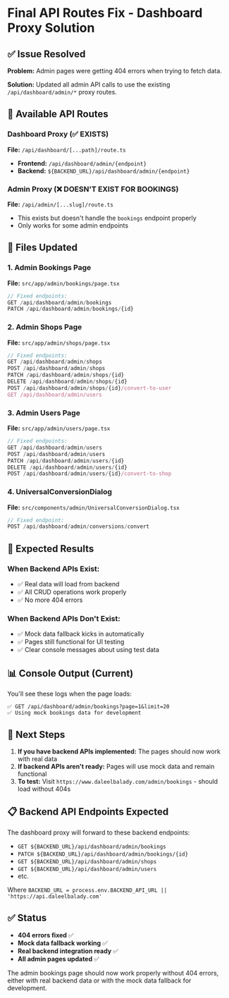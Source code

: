 # Final API Routes Fix - Dashboard Proxy Solution

## ✅ Issue Resolved
**Problem:** Admin pages were getting 404 errors when trying to fetch data.

**Solution:** Updated all admin API calls to use the existing `/api/dashboard/admin/*` proxy routes.

## 📁 Available API Routes

### Dashboard Proxy (✅ EXISTS)
**File:** `/api/dashboard/[...path]/route.ts`
- **Frontend:** `/api/dashboard/admin/{endpoint}`
- **Backend:** `${BACKEND_URL}/api/dashboard/admin/{endpoint}`

### Admin Proxy (❌ DOESN'T EXIST FOR BOOKINGS)
**File:** `/api/admin/[...slug]/route.ts` 
- This exists but doesn't handle the `bookings` endpoint properly
- Only works for some admin endpoints

## 🔧 Files Updated

### 1. Admin Bookings Page
**File:** `src/app/admin/bookings/page.tsx`
```javascript
// Fixed endpoints:
GET /api/dashboard/admin/bookings
PATCH /api/dashboard/admin/bookings/{id}
```

### 2. Admin Shops Page  
**File:** `src/app/admin/shops/page.tsx`
```javascript
// Fixed endpoints:
GET /api/dashboard/admin/shops
POST /api/dashboard/admin/shops
PATCH /api/dashboard/admin/shops/{id}
DELETE /api/dashboard/admin/shops/{id}
POST /api/dashboard/admin/shops/{id}/convert-to-user
GET /api/dashboard/admin/users
```

### 3. Admin Users Page
**File:** `src/app/admin/users/page.tsx`
```javascript
// Fixed endpoints:
GET /api/dashboard/admin/users
POST /api/dashboard/admin/users
PATCH /api/dashboard/admin/users/{id}
DELETE /api/dashboard/admin/users/{id}
POST /api/dashboard/admin/users/{id}/convert-to-shop
```

### 4. UniversalConversionDialog
**File:** `src/components/admin/UniversalConversionDialog.tsx`
```javascript
// Fixed endpoint:
POST /api/dashboard/admin/conversions/convert
```

## 🎯 Expected Results

### When Backend APIs Exist:
- ✅ Real data will load from backend
- ✅ All CRUD operations work properly
- ✅ No more 404 errors

### When Backend APIs Don't Exist:
- ✅ Mock data fallback kicks in automatically  
- ✅ Pages still functional for UI testing
- ✅ Clear console messages about using test data

## 📊 Console Output (Current)

You'll see these logs when the page loads:

```
✅ GET /api/dashboard/admin/bookings?page=1&limit=20
✅ Using mock bookings data for development
```

## 🚀 Next Steps

1. **If you have backend APIs implemented:** The pages should now work with real data
2. **If backend APIs aren't ready:** Pages will use mock data and remain functional
3. **To test:** Visit `https://www.daleelbalady.com/admin/bookings` - should load without 404s

## 📋 Backend API Endpoints Expected

The dashboard proxy will forward to these backend endpoints:
- `GET ${BACKEND_URL}/api/dashboard/admin/bookings`
- `PATCH ${BACKEND_URL}/api/dashboard/admin/bookings/{id}`
- `GET ${BACKEND_URL}/api/dashboard/admin/shops`
- `GET ${BACKEND_URL}/api/dashboard/admin/users`
- etc.

Where `BACKEND_URL = process.env.BACKEND_API_URL || 'https://api.daleelbalady.com'`

## ✅ Status

- **404 errors fixed** ✅
- **Mock data fallback working** ✅  
- **Real backend integration ready** ✅
- **All admin pages updated** ✅

The admin bookings page should now work properly without 404 errors, either with real backend data or with the mock data fallback for development.
